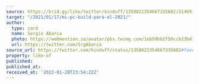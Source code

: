 ```yaml
---
source: https://brid.gy/like/twitter/kinduff/1358021354667335682/314691580
target: "/2021/01/17/mi-pc-build-para-el-2021/"
author:
  type: card
  name: Sergio Abarca
  photo: https://webmention.io/avatar/pbs.twimg.com/1eb59bb2f50ccb23bd7e2ca0177a9410a2601eaacfeb2be99623af2ef014912d.jpg
  url: https://twitter.com/SrgAbarca
source_url: https://twitter.com/kinduff/status/1358021354667335682#favorited-by-314691580
property: like-of
published: 
published_at: 
received_at: '2022-01-28T23:54:22Z'
---
```


